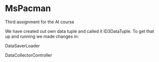 # MsPacman
Third assignment for the AI course

We have created out own data tuple and called it ID3DataTuple. To get that up and running we made changes in:

DataSaverLoader

DataCollectorController
